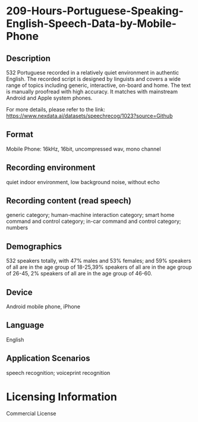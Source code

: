 # 209-Hours-Portuguese-Speaking-English-Speech-Data-by-Mobile-Phone


## Description
532 Portuguese recorded in a relatively quiet environment in authentic English. The recorded script is designed by linguists and covers a wide range of topics including generic, interactive, on-board and home. The text is manually proofread with high accuracy. It matches with mainstream Android and Apple system phones.

For more details, please refer to the link: https://www.nexdata.ai/datasets/speechrecog/1023?source=Github


## Format
Mobile Phone: 16kHz, 16bit, uncompressed wav, mono channel

## Recording environment
quiet indoor environment, low background noise, without echo

## Recording content (read speech)
generic category; human-machine interaction category; smart home command and control category; in-car command and control category; numbers

## Demographics
532 speakers totally, with 47% males and 53% females; and 59% speakers of all are in the age group of 18-25,39% speakers of all are in the age group of 26-45, 2% speakers of all are in the age group of 46-60.

## Device
Android mobile phone, iPhone

## Language
English

## Application Scenarios
speech recognition; voiceprint recognition

# Licensing Information
Commercial License
